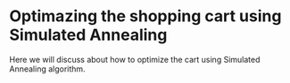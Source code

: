 # Optimazing the shopping cart using Simulated Annealing

Here we will discuss about how to optimize the cart using Simulated Annealing algorithm.

